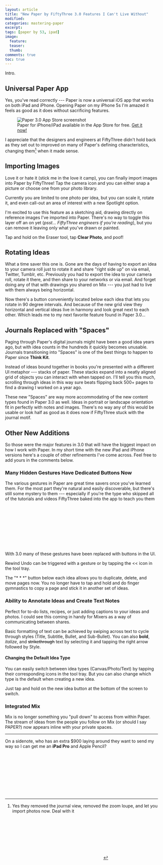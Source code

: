 ```yaml
---
layout: article
title: "New Paper by FiftyThree 3.0 Features I Can't Live Without"
modified:
categories: mastering-paper
excerpt:
tags: [paper by 53, ipad]
image:
  feature:
  teaser:
  thumb:
comments: true
toc: true
---
```


Intro.

## Universal Paper App

Yes, you've read correctly --- Paper is now a universal iOS app that works on both iPad and iPhone. Opening Paper on my iPhone 5s I'm amazed it feels as good as it does without sacrificing features.

<figure>
  <img src="{{ site.url }}/images/paper-3-store.jpg" alt="Paper 3.0 App Store screenshot">
  <figcaption>Paper for iPhone/iPad available in the App Store for free. <a href="https://itunes.apple.com/us/app/id506003812">Get it now!</a></figcaption>
</figure> 

I appreciate that the designers and engineers at FiftyThree didn't hold back as they set out to improved on many of Paper's defining characteristics, changing them[^changes] when it made sense.

[^changes]: Yes they removed the journal view, removed the zoom loupe, and let you import photos now. Deal with it <svg class="icon"><use xlink:href="#icon-deal-with-it"></use></svg>

## Importing Images

Love it or hate it (stick me in the love it camp), you can finally import images into Paper by FiftyThree! Tap the camera icon and you can either snap a picture or choose one from your photo library.

Currently you are limited to one photo per idea, but you can scale it, rotate it, and even call-out an area of interest with a new Spotlight option.

I'm excited to use this feature as a sketching aid, drawing directly on reference images I've imported into Paper. There's no way to toggle this layer off an on yet (*psst... FiftyThree engineers if you're reading*), but you can remove it leaving only what you've drawn or painted.

Tap and hold on the Eraser tool, tap **Clear Photo**, and poof!

## Rotating Ideas

What a time saver this one is. Gone are the days of having to export an idea to your camera roll just to rotate it and share "right side up" on via email, Twitter, Tumblr, etc. Previously you had to export the idea to your camera roll, rotate it there, and then share to your networks or via email. And forget doing any of that with drawings you shared on Mix --- you just had to live with them always being horizontal.

Now there's a button conveniently located below each idea that lets you rotate in 90 degree intervals. And because of the new grid view they horizontal and vertical ideas live in harmony and look great next to each other. Which leads me to my next favorite feature found in Paper 3.0...

## Journals Replaced with "Spaces"

Paging through Paper's digital journals might have been a good idea years ago, but with idea counts in the hundreds it quickly becomes unusable. Journals transitioning into "Spaces" is one of the best things to happen to Paper since **Think Kit**.

Instead of ideas bound together in books you're presented with a different UI metaphor --- stacks of paper. These stacks expand into a neatly aligned grid of objects you can interact with when tapped on. I'll tell you this much, scrolling through ideas in this way sure beats flipping back 500+ pages to find a drawing I worked on a year ago.

These new "Spaces" are way more accommodating of the new content types found in Paper 3.0 as well. Ideas in portrait or landscape orientation fit in perfectly with notes and images. There's no way any of this would be usable or look half as good as it does now if FiftyThree stuck with the journal motif.

## Other New Additions

So those were the major features in 3.0 that will have the biggest impact on how I work with Paper. In my short time with the new iPad and iPhone versions here's a couple of other refinements I've come across. Feel free to add yours in the comments below.

### Many Hidden Gestures Have Dedicated Buttons Now

The various gestures in Paper are great time savers once you've learned them. For the most part they're natural and easily discoverable, but there's still some mystery to them --- especially if you're the type who skipped all of the tutorials and videos FiftyThree baked into the app to teach you them <svg class="icon"><use xlink:href="#icon-wink"></use></svg>

With 3.0 many of these gestures have been replaced with buttons in the UI.

Rewind Undo can be triggered with a gesture or by tapping the << icon in the tool tray.

The "* * *" button below each idea allows you to duplicate, delete, and move pages now. You no longer have to tap and hold and do finger gymnastics to copy a page and stick it in another set of ideas.

### Ability to Annotate Ideas and Create Text Notes

Perfect for to-do lists, recipes, or just adding captions to your ideas and photos. I could see this coming in handy for Mixers as a way of communicating between shares.

Basic formatting of text can be achieved by swiping across text to cycle through styles (Title, Subtitle, Bullet, and Sub-Bullet). You can also **bold**, *italize*, and <s>strikethrough</s> text by selecting it and tapping the right arrow followed by Style.

#### Changing the Default Idea Type

You can easily switch between idea types (Canvas/Photo/Text) by tapping their corresponding icons in the tool tray. But you can also change which type is the default when creating a new idea.

Just tap and hold on the new idea button at the bottom of the screen to switch.

### Integrated Mix

Mix is no longer something you "pull down" to access from within Paper. The stream of ideas from the people you follow on Mix (or should I say PAPER?) now appears inline with your private spaces.

---

On a sidenote, who has an extra $900 laying around they want to send my way so I can get me an **iPad Pro** and Apple Pencil? <svg class="icon"><use xlink:href="#icon-wink"></use></svg>
